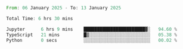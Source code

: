<!--START_SECTION:waka-->

```rust
From: 06 January 2025 - To: 13 January 2025

Total Time: 6 hrs 30 mins

Jupyter      6 hrs 9 mins    ███████████████████████▓░   94.60 %
TypeScript   21 mins         █▒░░░░░░░░░░░░░░░░░░░░░░░   05.38 %
Python       0 secs          ░░░░░░░░░░░░░░░░░░░░░░░░░   00.02 %
```

<!--END_SECTION:waka-->
